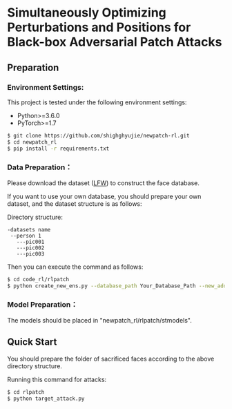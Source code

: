 # Simultaneously Optimizing Perturbations and Positions for Black-box Adversarial Patch Attacks

## Preparation

### Environment Settings:

This project is tested under the following environment settings:
+ Python>=3.6.0
+ PyTorch>=1.7

```bash
$ git clone https://github.com/shighghyujie/newpatch-rl.git
$ cd newpatch_rl
$ pip install -r requirements.txt
```

### Data Preparation：
Please download the dataset ([LFW](http://vis-www.cs.umass.edu/lfw/)) to construct the face database.

If you want to use your own database, you should prepare your own dataset, and the dataset structure is as follows:

Directory structure:
```
-datasets name
 --person 1
   ---pic001
   ---pic002
   ---pic003  
```
Then you can execute the command as follows:

```bash
$ cd code_rl/rlpatch
$ python create_new_ens.py --database_path Your_Database_Path --new_add 0
```

### Model Preparation：

The models should be placed  in "newpatch_rl/rlpatch/stmodels".


## Quick Start
You should prepare the folder of sacrificed faces according to the above directory structure.

Running this command for attacks:
```bash
$ cd rlpatch
$ python target_attack.py
```


